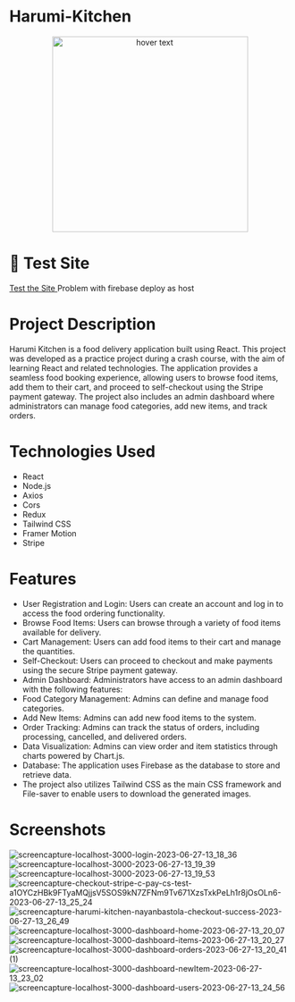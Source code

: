 # Harumi-Kitchen
<p align="center">
  <img src="https://harumi-kitchen.nayanbastola.com/static/media/logo1.01035a7d81ce426656bf.png" width="350" title="hover text">

</p>

# 🔗 Test Site
<a href ="https://harumi-kitchen.nayanbastola.com" target="_blank">Test the Site </a>
<sm>Problem with firebase deploy as host</sm>

# Project Description
Harumi Kitchen is a food delivery application built using React. This project was developed as a practice project during a crash course, with the aim of learning React and related technologies. The application provides a seamless food booking experience, allowing users to browse food items, add them to their cart, and proceed to self-checkout using the Stripe payment gateway. The project also includes an admin dashboard where administrators can manage food categories, add new items, and track orders.
# Technologies Used
* React
* Node.js
* Axios
* Cors
* Redux
* Tailwind CSS
* Framer Motion
* Stripe

# Features

* User Registration and Login: Users can create an account and log in to access the food ordering functionality.
* Browse Food Items: Users can browse through a variety of food items available for delivery.
* Cart Management: Users can add food items to their cart and manage the quantities.
* Self-Checkout: Users can proceed to checkout and make payments using the secure Stripe payment gateway.
* Admin Dashboard: Administrators have access to an admin dashboard with the following features:
* Food Category Management: Admins can define and manage food categories.
* Add New Items: Admins can add new food items to the system.
* Order Tracking: Admins can track the status of orders, including processing, cancelled, and delivered orders.
* Data Visualization: Admins can view order and item statistics through charts powered by Chart.js.
* Database: The application uses Firebase as the database to store and retrieve data.
* The project also utilizes Tailwind CSS as the main CSS framework and File-saver to enable users to download the generated images.

# Screenshots
![screencapture-localhost-3000-login-2023-06-27-13_18_36](https://github.com/GM-Frost/Harumi-Kitchen/assets/110303752/831ff2da-f0db-43d5-96a3-c7fe60d54cf8)
![screencapture-localhost-3000-2023-06-27-13_19_39](https://github.com/GM-Frost/Harumi-Kitchen/assets/110303752/6871766a-3c1e-4122-a6cc-3b01965e56c7)
![screencapture-localhost-3000-2023-06-27-13_19_53](https://github.com/GM-Frost/Harumi-Kitchen/assets/110303752/d6063114-908b-47cc-b153-4f4b32e36998)
![screencapture-checkout-stripe-c-pay-cs-test-a1OYCzHBk9FTyaMQjjsV5SOS9kN7ZFNm9Tv671XzsTxkPeLh1r8jOsOLn6-2023-06-27-13_25_24](https://github.com/GM-Frost/Harumi-Kitchen/assets/110303752/c525f31f-4764-46a7-b7f9-9db0afc135d0)
![screencapture-harumi-kitchen-nayanbastola-checkout-success-2023-06-27-13_26_49](https://github.com/GM-Frost/Harumi-Kitchen/assets/110303752/7d18c9d6-d90a-4d61-a73e-25ac343be3f2)
![screencapture-localhost-3000-dashboard-home-2023-06-27-13_20_07](https://github.com/GM-Frost/Harumi-Kitchen/assets/110303752/df40abb7-6891-47e5-8529-c79af6f4e9c6)
![screencapture-localhost-3000-dashboard-items-2023-06-27-13_20_27](https://github.com/GM-Frost/Harumi-Kitchen/assets/110303752/4e3b3c25-16c6-4a11-ad68-b0d0425a5f43)
![screencapture-localhost-3000-dashboard-orders-2023-06-27-13_20_41 (1)](https://github.com/GM-Frost/Harumi-Kitchen/assets/110303752/3648bb22-54cd-4779-b6ce-536e88749fac)
![screencapture-localhost-3000-dashboard-newItem-2023-06-27-13_23_02](https://github.com/GM-Frost/Harumi-Kitchen/assets/110303752/baacf705-293c-44e4-b795-56eab983350e)
![screencapture-localhost-3000-dashboard-users-2023-06-27-13_24_56](https://github.com/GM-Frost/Harumi-Kitchen/assets/110303752/02659022-bf34-49f9-a344-f663200bb3f5)
